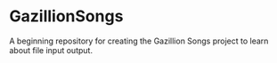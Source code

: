 # GazillionSongs
A beginning repository for creating the Gazillion Songs project to learn about file input output.
